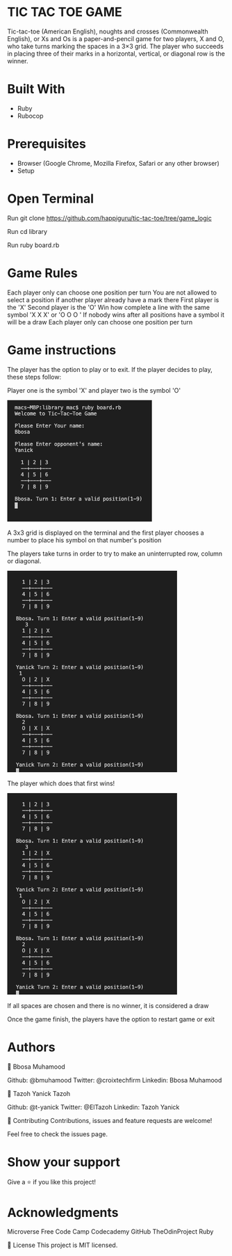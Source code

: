 # TIC TAC TOE GAME
Tic-tac-toe (American English), noughts and crosses (Commonwealth English), or Xs and Os is a paper-and-pencil game for two players, X and O, who take turns marking the spaces in a 3×3 grid. The player who succeeds in placing three of their marks in a horizontal, vertical, or diagonal row is the winner.

# Built With
- Ruby
- Rubocop

# Prerequisites
- Browser (Google Chrome, Mozilla Firefox, Safari or any other browser)
- Setup

# Open Terminal

Run git clone https://github.com/happiguru/tic-tac-toe/tree/game_logic

Run cd library

Run ruby board.rb

# Game Rules
Each player only can choose one position per turn
You are not allowed to select a position if another player already have a mark there
First player is the 'X'
Second player is the 'O'
Win how complete a line with the same symbol 'X X X' or 'O O O '
If nobody wins after all positions have a symbol it will be a draw Each player only can choose one position per turn

# Game instructions
The player has the option to play or to exit. If the player decides to play, these steps follow:

Player one is the symbol 'X' and player two is the symbol 'O'

<img src = "images/1.png">

A 3x3 grid is displayed on the terminal and the first player chooses a number to place his symbol on that number's position

The players take turns in order to try to make an uninterrupted row, column or diagonal.

<img src = "images/2.png">

The player which does that first wins!

<img src = "images/2.png">

If all spaces are chosen and there is no winner, it is considered a draw

Once the game finish, the players have the option to restart game or exit

# Authors
👤 Bbosa Muhamood

Github: @bmuhamood
Twitter: @croixtechfirm
Linkedin: Bbosa Muhamood

👤 Tazoh Yanick Tazoh

Github: @t-yanick
Twitter: @ElTazoh
Linkedin: Tazoh Yanick

🤝 Contributing
Contributions, issues and feature requests are welcome!

Feel free to check the issues page.

# Show your support
Give a ⭐️ if you like this project!

# Acknowledgments
Microverse
Free Code Camp
Codecademy
GitHub
TheOdinProject
Ruby

📝 License
This project is MIT licensed.
